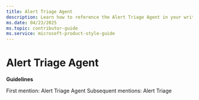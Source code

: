 ```yaml
---
title: Alert Triage Agent
description: Learn how to reference the Alert Triage Agent in your writing. 
ms.date: 04/23/2025
ms.topic: contributor-guide
ms.service: microsoft-product-style-guide
---
```


# Alert Triage Agent

**Guidelines**

First mention: Alert Triage Agent
Subsequent mentions: Alert Triage